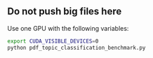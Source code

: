 ## Do not push big files here

Use one GPU with the following variables:

```bash
export CUDA_VISIBLE_DEVICES=0 
python pdf_topic_classification_benchmark.py
```